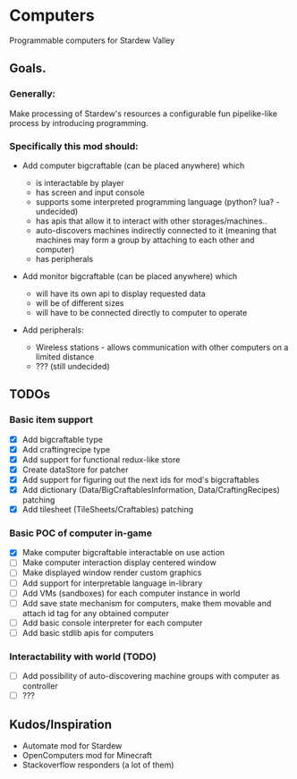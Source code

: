 # Computers

Programmable computers for Stardew Valley

## Goals.

### Generally:

Make processing of Stardew's resources a configurable fun pipelike-like process by introducing programming.

### Specifically this mod should:

- Add computer bigcraftable (can be placed anywhere) which
    - is interactable by player
    - has screen and input console
    - supports some interpreted programming language (python? lua? - undecided)
    - has apis that allow it to interact with other storages/machines..
    - auto-discovers machines indirectly connected to it (meaning that machines may form a group by attaching to each other and computer)
    - has peripherals


- Add monitor bigcraftable (can be placed anywhere) which
    - will have its own api to display requested data
    - will be of different sizes
    - will have to be connected directly to computer to operate


- Add peripherals:
    - Wireless stations - allows communication with other computers on a limited distance
    - ??? (still undecided)

## TODOs

### Basic item support 

- [x] Add bigcraftable type
- [x] Add craftingrecipe type
- [x] Add support for functional redux-like store
- [x] Create dataStore for patcher
- [x] Add support for figuring out the next ids for mod's bigcraftables
- [x] Add dictionary (Data/BigCraftablesInformation, Data/CraftingRecipes) patching
- [x] Add tilesheet (TileSheets/Craftables) patching

### Basic POC of computer in-game

- [x] Make computer bigcraftable interactable on use action
- [ ] Make computer interaction display centered window
- [ ] Make displayed window render custom graphics
- [ ] Add support for interpretable language in-library
- [ ] Add VMs (sandboxes) for each computer instance in world
- [ ] Add save state mechanism for computers, make them movable and attach id tag for any obtained computer
- [ ] Add basic console interpreter for each computer
- [ ] Add basic stdlib apis for computers

### Interactability with world (TODO)

- [ ] Add possibility of auto-discovering machine groups with computer as controller
- [ ] ???

## Kudos/Inspiration

- Automate mod for Stardew
- OpenComputers mod for Minecraft
- Stackoverflow responders (a lot of them)
